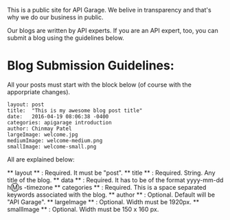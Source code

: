 This is a public site for API Garage. We belive in transparency and that's why we do our business in public.

Our blogs are written by API experts. If you are an API expert, too, you can submit a blog using the guidelines below.

Blog Submission Guidelines:
==========================
All your posts must start with the block below (of course with the apporpriate changes).
```
layout: post
title:  "This is my awesome blog post title"
date:   2016-04-19 08:06:38 -0400
categories: apigarage introduction
author: Chinmay Patel
largeImage: welcome.jpg
mediumImage: welcome-medium.png
smallImage: welcome-small.png
```
All are explained below:

** layout ** : Required. It must be "post".
** title ** : Required. String. Any title of the blog.
** data ** : Required. It has to be of the format yyyy-mm-dd h:m:s -timezone
** categories ** : Required. This is a space separated keywords associated with the blog.
** author ** : Optional. Default will be "API Garage".
** largeImage ** : Optional. Width must be 1920px.
** smallImage ** : Optional. Width must be 150 x 160 px.
